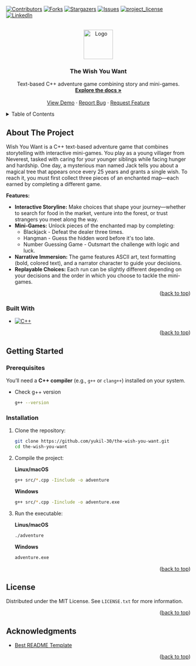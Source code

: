 <!-- Improved compatibility of back to top link: See: https://github.com/othneildrew/Best-README-Template/pull/73 -->
<a id="readme-top"></a>
<!--
*** Thanks for checking out the Best-README-Template. If you have a suggestion
*** that would make this better, please fork the repo and create a pull request
*** or simply open an issue with the tag "enhancement".
*** Don't forget to give the project a star!
*** Thanks again! Now go create something AMAZING! :D
-->



<!-- PROJECT SHIELDS -->
<!--
*** I'm using markdown "reference style" links for readability.
*** Reference links are enclosed in brackets [ ] instead of parentheses ( ).
*** See the bottom of this document for the declaration of the reference variables
*** for contributors-url, forks-url, etc. This is an optional, concise syntax you may use.
*** https://www.markdownguide.org/basic-syntax/#reference-style-links
-->
[![Contributors][contributors-shield]][contributors-url]
[![Forks][forks-shield]][forks-url]
[![Stargazers][stars-shield]][stars-url]
[![Issues][issues-shield]][issues-url]
[![project_license][license-shield]][license-url]
[![LinkedIn][linkedin-shield]][linkedin-url]



<!-- PROJECT LOGO -->
<br />
<div align="center">
  <a href="https://github.com/yukil-30/the-wish-you-want">
    <img src="images/wish-you-want.svg" alt="Logo" width="80" height="80">
  </a>

<h3 align="center">The Wish You Want</h3>

  <p align="center">
    Text-based C++ adventure game combining story and mini-games.
    <br />
    <a href="https://github.com/yukil-30/the-wish-you-want"><strong>Explore the docs »</strong></a>
    <br />
    <br />
    <a href="https://github.com/yukil-30/the-wish-you-want">View Demo</a>
    &middot;
    <a href="https://github.com/yukil-30/the-wish-you-want/issues/new?labels=bug&template=bug-report---.md">Report Bug</a>
    &middot;
    <a href="https://github.com/yukil-30/the-wish-you-want/issues/new?labels=enhancement&template=feature-request---.md">Request Feature</a>
  </p>
</div>



<!-- TABLE OF CONTENTS -->
<details>
  <summary>Table of Contents</summary>
  <ol>
    <li>
      <a href="#about-the-project">About The Project</a>
      <ul>
        <li><a href="#built-with">Built With</a></li>
      </ul>
    </li>
    <li>
      <a href="#getting-started">Getting Started</a>
      <ul>
        <li><a href="#prerequisites">Prerequisites</a></li>
        <li><a href="#installation">Installation</a></li>
      </ul>
    </li>
    <li><a href="#license">License</a></li>
    <li><a href="#acknowledgments">Acknowledgments</a></li>
  </ol>
</details>



<!-- ABOUT THE PROJECT -->
## About The Project

<!-- [![Product Name Screen Shot][product-screenshot]](https://example.com) -->

Wish You Want is a C++ text-based adventure game that combines storytelling with interactive mini-games. You play as a young villager from Neverest, tasked with caring for your younger siblings while facing hunger and hardship. One day, a mysterious man named Jack tells you about a magical tree that appears once every 25 years and grants a single wish. To reach it, you must first collect three pieces of an enchanted map—each earned by completing a different game.

**Features:**
* **Interactive Storyline:** Make choices that shape your journey—whether to search for food in the market, venture into the forest, or trust strangers you meet along the way.
* **Mini-Games:** Unlock pieces of the enchanted map by completing:
    - Blackjack - Defeat the dealer three times.
    - Hangman - Guess the hidden word before it's too late.
    - Number Guessing Game - Outsmart the challenge with logic and luck.
* **Narrative Immersion:** The game features ASCII art, text formatting (bold, colored text), and a narrator character to guide your decisions.
* **Replayable Choices:** Each run can be slightly different depending on your decisions and the order in which you choose to tackle the mini-games.

<p align="right">(<a href="#readme-top">back to top</a>)</p>



### Built With

* [![C++][C++]][c++-url]

<p align="right">(<a href="#readme-top">back to top</a>)</p>



<!-- GETTING STARTED -->
## Getting Started

### Prerequisites

You’ll need a **C++ compiler** (e.g., `g++` or `clang++`) installed on your system.

* Check g++ version
  
  ```sh
  g++ --version
  ```


### Installation

1. Clone the repository:
   ```sh
   git clone https://github.com/yukil-30/the-wish-you-want.git
   cd the-wish-you-want
   ```
2. Compile the project: 

   **Linux/macOS**
   ```sh
   g++ src/*.cpp -Iinclude -o adventure
   ```
   **Windows**
   ```sh
   g++ src/*.cpp -Iinclude -o adventure.exe
   ```
3. Run the executable: 

   **Linus/macOS**
   ```sh
   ./adventure
   ```
   **Windows**
   ```sh
   adventure.exe
   ```

<p align="right">(<a href="#readme-top">back to top</a>)</p>


<!-- ROADMAP -->
<!-- ## Roadmap

- [ ] Feature 1
- [ ] Feature 2
- [ ] Feature 3
    - [ ] Nested Feature

See the [open issues](https://github.com/github_username/repo_name/issues) for a full list of proposed features (and known issues).

<p align="right">(<a href="#readme-top">back to top</a>)</p> -->

<!-- LICENSE -->
## License

Distributed under the MIT License. See `LICENSE.txt` for more information.

<p align="right">(<a href="#readme-top">back to top</a>)</p>




<!-- ACKNOWLEDGMENTS -->
## Acknowledgments

* [Best README Template](https://github.com/othneildrew/Best-README-Template/)

<p align="right">(<a href="#readme-top">back to top</a>)</p>



<!-- MARKDOWN LINKS & IMAGES -->
<!-- https://www.markdownguide.org/basic-syntax/#reference-style-links -->
[contributors-shield]: https://img.shields.io/github/contributors/yukil-30/the-wish-you-want.svg?style=for-the-badge
[contributors-url]: https://github.com/yukil-30/the-wish-you-want/graphs/contributors
[forks-shield]: https://img.shields.io/github/forks/yukil-30/the-wish-you-want.svg?style=for-the-badge
[forks-url]: https://github.com/yukil-30/the-wish-you-want/network/members
[stars-shield]: https://img.shields.io/github/stars/yukil-30/the-wish-you-want.svg?style=for-the-badge
[stars-url]: https://github.com/yukil-30/the-wish-you-want/stargazers
[issues-shield]: https://img.shields.io/github/issues/yukil-30/the-wish-you-want.svg?style=for-the-badge
[issues-url]: https://github.com/yukil-30/the-wish-you-want/issues
[license-shield]: https://img.shields.io/github/license/yukil-30/the-wish-you-want.svg?style=for-the-badge
[license-url]: https://github.com/yukil-30/the-wish-you-want/blob/master/LICENSE.txt
[linkedin-shield]: https://img.shields.io/badge/-LinkedIn-black.svg?style=for-the-badge&logo=linkedin&colorB=555
[linkedin-url]: https://linkedin.com/in/yuki-li123
[product-screenshot]: images/screenshot.png
[C++]: https://img.shields.io/badge/C%2B%2B-00599C?style=for-the-badge&logo=c%2B%2B&logoColor=white
[c++-url]: https://isocpp.org/
[Next.js]: https://img.shields.io/badge/next.js-000000?style=for-the-badge&logo=nextdotjs&logoColor=white
[Next-url]: https://nextjs.org/
[React.js]: https://img.shields.io/badge/React-20232A?style=for-the-badge&logo=react&logoColor=61DAFB
[React-url]: https://reactjs.org/
[Vue.js]: https://img.shields.io/badge/Vue.js-35495E?style=for-the-badge&logo=vuedotjs&logoColor=4FC08D
[Vue-url]: https://vuejs.org/
[Angular.io]: https://img.shields.io/badge/Angular-DD0031?style=for-the-badge&logo=angular&logoColor=white
[Angular-url]: https://angular.io/
[Svelte.dev]: https://img.shields.io/badge/Svelte-4A4A55?style=for-the-badge&logo=svelte&logoColor=FF3E00
[Svelte-url]: https://svelte.dev/
[Laravel.com]: https://img.shields.io/badge/Laravel-FF2D20?style=for-the-badge&logo=laravel&logoColor=white
[Laravel-url]: https://laravel.com
[Bootstrap.com]: https://img.shields.io/badge/Bootstrap-563D7C?style=for-the-badge&logo=bootstrap&logoColor=white
[Bootstrap-url]: https://getbootstrap.com
[JQuery.com]: https://img.shields.io/badge/jQuery-0769AD?style=for-the-badge&logo=jquery&logoColor=white
[JQuery-url]: https://jquery.com 
